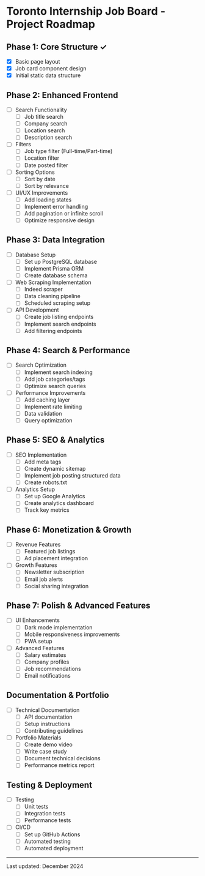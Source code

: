 # Toronto Internship Job Board - Project Roadmap

## Phase 1: Core Structure ✓

- [x] Basic page layout
- [x] Job card component design
- [x] Initial static data structure

## Phase 2: Enhanced Frontend

- [ ] Search Functionality
  - [ ] Job title search
  - [ ] Company search
  - [ ] Location search
  - [ ] Description search
- [ ] Filters
  - [ ] Job type filter (Full-time/Part-time)
  - [ ] Location filter
  - [ ] Date posted filter
- [ ] Sorting Options
  - [ ] Sort by date
  - [ ] Sort by relevance
- [ ] UI/UX Improvements
  - [ ] Add loading states
  - [ ] Implement error handling
  - [ ] Add pagination or infinite scroll
  - [ ] Optimize responsive design

## Phase 3: Data Integration

- [ ] Database Setup
  - [ ] Set up PostgreSQL database
  - [ ] Implement Prisma ORM
  - [ ] Create database schema
- [ ] Web Scraping Implementation
  - [ ] Indeed scraper
  - [ ] Data cleaning pipeline
  - [ ] Scheduled scraping setup
- [ ] API Development
  - [ ] Create job listing endpoints
  - [ ] Implement search endpoints
  - [ ] Add filtering endpoints

## Phase 4: Search & Performance

- [ ] Search Optimization
  - [ ] Implement search indexing
  - [ ] Add job categories/tags
  - [ ] Optimize search queries
- [ ] Performance Improvements
  - [ ] Add caching layer
  - [ ] Implement rate limiting
  - [ ] Data validation
  - [ ] Query optimization

## Phase 5: SEO & Analytics

- [ ] SEO Implementation
  - [ ] Add meta tags
  - [ ] Create dynamic sitemap
  - [ ] Implement job posting structured data
  - [ ] Create robots.txt
- [ ] Analytics Setup
  - [ ] Set up Google Analytics
  - [ ] Create analytics dashboard
  - [ ] Track key metrics

## Phase 6: Monetization & Growth

- [ ] Revenue Features
  - [ ] Featured job listings
  - [ ] Ad placement integration
- [ ] Growth Features
  - [ ] Newsletter subscription
  - [ ] Email job alerts
  - [ ] Social sharing integration

## Phase 7: Polish & Advanced Features

- [ ] UI Enhancements
  - [ ] Dark mode implementation
  - [ ] Mobile responsiveness improvements
  - [ ] PWA setup
- [ ] Advanced Features
  - [ ] Salary estimates
  - [ ] Company profiles
  - [ ] Job recommendations
  - [ ] Email notifications

## Documentation & Portfolio

- [ ] Technical Documentation
  - [ ] API documentation
  - [ ] Setup instructions
  - [ ] Contributing guidelines
- [ ] Portfolio Materials
  - [ ] Create demo video
  - [ ] Write case study
  - [ ] Document technical decisions
  - [ ] Performance metrics report

## Testing & Deployment

- [ ] Testing
  - [ ] Unit tests
  - [ ] Integration tests
  - [ ] Performance tests
- [ ] CI/CD
  - [ ] Set up GitHub Actions
  - [ ] Automated testing
  - [ ] Automated deployment

---

Last updated: December 2024
